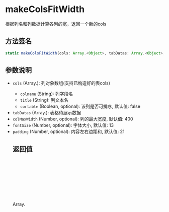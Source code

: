 # makeColsFitWidth

根据列名和列数据计算各列的宽，返回一个新的cols

## 方法签名
```typescript
static makeColsFitWidth(cols: Array.<Object>, tabDatas: Array.<Object>, colMaxWidth?: Number, fontSize?: Number, padding?: Number) => Array.<Object>
```

## 参数说明
- `cols` (Array.<Object>): 列对象数组(支持已构造好的表cols)
  - `colname` (String): 列字段名
  - `title` (String): 列文本名
  - `sortable` (Boolean, optional): 该列是否可排序, 默认值: false
- `tabDatas` (Array.<Object>): 表格待展示数据
- `colMaxWidth` (Number, optional): 列的最大宽度, 默认值: 400
- `fontSize` (Number, optional): 字体大小, 默认值: 13
- `padding` (Number, optional): 内容左右边距和, 默认值: 21

## 返回值
Array.<Object> - 返回一个新的cols

## 功能描述
根据列名和列数据计算各列的宽，返回一个新的cols。

## 示例
```typescript
const newCols = cx.datagrid.makeColsFitWidth(
  [{colname: 'name', title: '姓名'}],
  [{name: 'John'}, {name: 'Alice'}],
  500,
  14,
  30
);
``` 